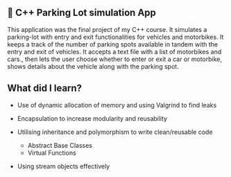 ## :pushpin: C++ Parking Lot simulation App

This application was the final project of my C++ course. It simulates a parking-lot with entry and exit functionalities for vehicles and motorbikes. It keeps a track of the number of parking spots available in tandem with the entry and exit of vehicles. It accepts a text file with a list of motorbikes and cars., then lets the user choose whether to enter or exit a car or motorbike, shows details about the vehicle along with the parking spot.

## What did I learn?

- Use of dynamic allocation of memory and using Valgrind to find leaks
- Encapsulation to increase modularity and reusability
- Utilising inheritance and polymorphism to write clean/reusable code
   - Abstract Base Classes
   - Virtual Functions

- Using stream objects effectively 

